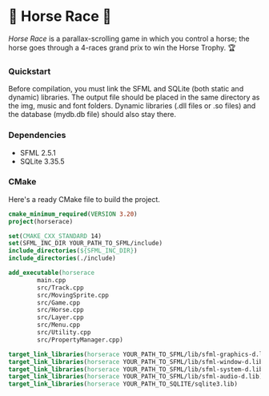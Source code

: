 # 🏇 Horse Race 🏇
_Horse Race_ is a parallax-scrolling game in which you control a horse; the horse goes through a 4-races grand prix to win the Horse Trophy. 🏆

### Quickstart
Before compilation, you must link the SFML and SQLite (both static and dynamic) libraries. The output file should be placed in the same directory as the img, music and font folders. Dynamic libraries (.dll files or .so files) and the database (mydb.db file) should also stay there.

### Dependencies
- SFML 2.5.1
- SQLite 3.35.5

### CMake
Here's a ready CMake file to build the project.
```CMake
cmake_minimum_required(VERSION 3.20)
project(horserace)

set(CMAKE_CXX_STANDARD 14)
set(SFML_INC_DIR YOUR_PATH_TO_SFML/include)
include_directories(${SFML_INC_DIR})
include_directories(./include)

add_executable(horserace
        main.cpp
        src/Track.cpp
        src/MovingSprite.cpp
        src/Game.cpp
        src/Horse.cpp
        src/Layer.cpp
        src/Menu.cpp
        src/Utility.cpp
        src/PropertyManager.cpp)

target_link_libraries(horserace YOUR_PATH_TO_SFML/lib/sfml-graphics-d.lib)
target_link_libraries(horserace YOUR_PATH_TO_SFML/lib/sfml-window-d.lib)
target_link_libraries(horserace YOUR_PATH_TO_SFML/lib/sfml-system-d.lib)
target_link_libraries(horserace YOUR_PATH_TO_SFML/lib/sfml-audio-d.lib)
target_link_libraries(horserace YOUR_PATH_TO_SQLITE/sqlite3.lib)
```
